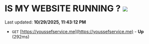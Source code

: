 # IS MY WEBSITE RUNNING ? [![](https://img.shields.io/static/v1?label=Sponsor&message=%E2%9D%A4&logo=GitHub&color=%23fe8e86)](https://github.com/sponsors/Youssef-Lehmam)

Last updated: **10/29/2025, 11:43:12 PM**

- `GET` [https://youssefservice.me](https://youssefservice.me) - **Up** (292ms)
